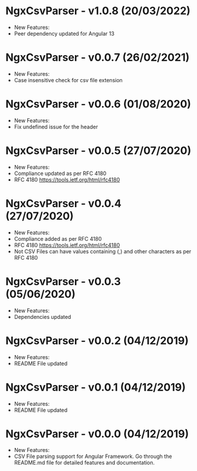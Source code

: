 # NgxCsvParser - v1.0.8 (20/03/2022)
* New Features:
* Peer dependency updated for Angular 13

# NgxCsvParser - v0.0.7 (26/02/2021)
* New Features:
* Case insensitive check for csv file extension

# NgxCsvParser - v0.0.6 (01/08/2020)
* New Features:
* Fix undefined issue for the header

# NgxCsvParser - v0.0.5 (27/07/2020)
* New Features:
* Compliance updated as per RFC 4180
* RFC 4180 https://tools.ietf.org/html/rfc4180

# NgxCsvParser - v0.0.4 (27/07/2020)
* New Features:
* Compliance added as per RFC 4180
* RFC 4180 https://tools.ietf.org/html/rfc4180
* Not CSV Files can have values containing (,) and other characters as per RFC 4180

# NgxCsvParser - v0.0.3 (05/06/2020)
* New Features:
* Dependencies updated

# NgxCsvParser - v0.0.2 (04/12/2019)
* New Features:
* README File updated

# NgxCsvParser - v0.0.1 (04/12/2019)
* New Features:
* README File updated

# NgxCsvParser - v0.0.0 (04/12/2019)
* New Features:
* CSV File parsing support for Angular Framework. Go through the README.md file for detailed features and documentation.